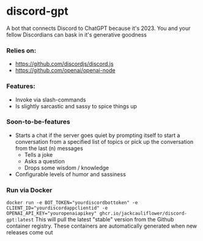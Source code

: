 # discord-gpt
A bot that connects Discord to ChatGPT because it's 2023. You and your fellow Discordians can bask in it's generative goodness

### Relies on:
- https://github.com/discordjs/discord.js
- https://github.com/openai/openai-node

### Features:
- Invoke via slash-commands
- Is slightly sarcastic and sassy to spice things up

### Soon-to-be-features
- Starts a chat if the server goes quiet by prompting itself to start a conversation from a specified list of topics or pick up the conversation from the last (n) messages 
  - Tells a joke
  - Asks a question
  - Drops some wisdom / knowledge
- Configurable levels of humor and sassiness

### Run via Docker
`docker run -e BOT_TOKEN="yourdiscordbottoken" -e CLIENT_ID="yourdiscordappclientid" -e OPENAI_API_KEY="youropenaiapikey" ghcr.io/jackcauliflower/discord-gpt:latest`
This will pull the latest "stable" version from the Github container registry. These containers are automatically generated when new releases come out
